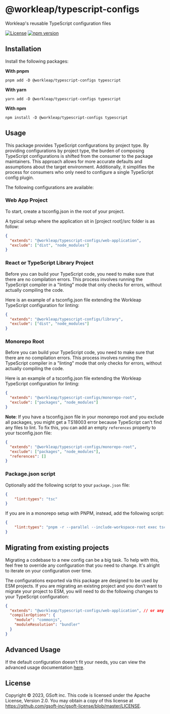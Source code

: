 # @workleap/typescript-configs

Workleap's reusable TypeScript configuration files

[![License](https://img.shields.io/badge/License-Apache_2.0-blue.svg)](../../LICENSE)
[![npm version](https://img.shields.io/npm/v/@workleap/typescript-configs)](https://www.npmjs.com/package/@workleap/typescript-configs)

## Installation

Install the following packages:

**With pnpm**

```shell
pnpm add -D @workleap/typescript-configs typescript
```

**With yarn**

```shell
yarn add -D @workleap/typescript-configs typescript
```

**With npm**

```shell
npm install -D @workleap/typescript-configs typescript
```

## Usage

This package provides TypeScript configurations by project type. By providing configurations by project type, the burden of composing TypeScript configurations is shifted from the consumer to the package maintainers. This approach allows for more accurate defaults and assumptions about the target environment. Additionally, it simplifies the process for consumers who only need to configure a single TypeScript config plugin.

The following configurations are available:

### Web App Project

To start, create a tsconfig.json in the root of your project.

A typical setup where the application sit in [project root]/src folder is as follow:

```json
{
  "extends": "@workleap/typescript-configs/web-application",
  "exclude": ["dist", "node_modules"]
}
```

### React or TypeScript Library Project

Before you can build your TypeScript code, you need to make sure that there are no compilation errors. This process involves running the TypeScript compiler in a "linting" mode that only checks for errors, without actually compiling the code.

Here is an example of a tsconfig.json file extending the Workleap TypeScript configuration for linting:

```json
{
  "extends": "@workleap/typescript-configs/library",
  "exclude": ["dist", "node_modules"]
}
```

### Monorepo Root

Before you can build your TypeScript code, you need to make sure that there are no compilation errors. This process involves running the TypeScript compiler in a "linting" mode that only checks for errors, without actually compiling the code.

Here is an example of a tsconfig.json file extending the Workleap TypeScript configuration for linting:

```json
{
  "extends": "@workleap/typescript-configs/monorepo-root",
  "exclude": ["packages", "node_modules"]
}
```

**Note**: If you have a tsconfig.json file in your monorepo root and you exclude all packages, you might get a TS18003 error because TypeScript can't find any files to lint. To fix this, you can add an empty `references` property to your tsconfig.json file:

```json
{
  "extends": "@workleap/typescript-configs/monorepo-root",
  "exclude": ["packages", "node_modules"],
  "references": []
}
```

### Package.json script

Optionally add the following script to your `package.json` file:

```json
{
    "lint:types": "tsc"
}
```

If you are in a monorepo setup with PNPM, instead, add the following script:

```json
{
    "lint:types": "pnpm -r --parallel --include-workspace-root exec tsc",
}
```

## Migrating from existing projects

Migrating a codebase to a new config can be a big task. To help with this, feel free to override any configuration that you need to change. It's alright to iterate on your configuration over time.

The configurations exported via this package are designed to be used by ESM projects. If you are migrating an existing project and you don’t want to migrate your project to ESM, you will need to do the following changes to your TypeScript configuration:

```json
{
  "extends": "@workleap/typescript-configs/web-application", // or any other configurations from this package
  "compilerOptions": {
    "module": "commonjs",
    "moduleResolution": "bundler"
  }
}
```

## Advanced Usage

If the default configuration doesn’t fit your needs, you can view the advanced usage documentation [here](./ADVANCED_USAGE.md).

## License

Copyright © 2023, GSoft inc. This code is licensed under the Apache License, Version 2.0. You may obtain a copy of this license at https://github.com/gsoft-inc/gsoft-license/blob/master/LICENSE.
